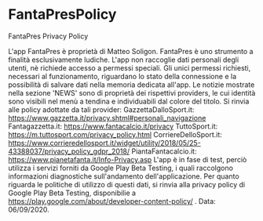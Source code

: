 # FantaPresPolicy
FantaPres Privacy Policy

L'app FantaPres è proprietà di Matteo Soligon. FantaPres è uno strumento a finalità esclusivamente ludiche. L'app non raccoglie dati personali degli utenti, nè richiede accesso a permessi speciali. Gli unici permessi richiesti, necessari al funzionamento, riguardano lo stato della connessione e la possibilità di salvare dati nella memoria dedicata all'app. Le notizie mostrate nella sezione 'NEWS' sono di proprietà dei rispettivi providers, le cui identità sono visibili nel menù a tendina e individuabili dal colore del titolo. Si rinvia alle policy adottate da tali provider: GazzettaDalloSport.it: https://www.gazzetta.it/privacy.shtml#personali_navigazione Fantagazzetta.it: https://www.fantacalcio.it/privacy TuttoSport.it: https://m.tuttosport.com/privacy_policy.html CorriereDelloSport.it: https://www.corrieredellosport.it/widget/utility/2018/05/25-43388037/privacy_policy_gdpr_2018/ PiantaFantacalcio.it: https://www.pianetafanta.it/Info-Privacy.asp L'app è in fase di test, perciò utilizza i servizi forniti da Google Play Beta Testing, i quali raccolgono informazioni diagnostiche sull'andamento dell'applicazione. Per quanto riguarda le politiche di utilizzo di questi dati, si rinvia alla privacy policy di Google Play Beta Testing, disponibilie a https://play.google.com/about/developer-content-policy/ . Data: 06/09/2020.
